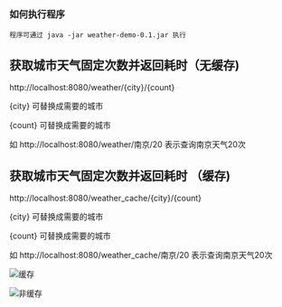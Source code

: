 ### 如何执行程序

```
程序可通过 java -jar weather-demo-0.1.jar 执行
```



## 获取城市天气固定次数并返回耗时（无缓存)

http://localhost:8080/weather/{city}/{count}

{city} 可替换成需要的城市

{count} 可替换成需要的城市



如 http://localhost:8080/weather/南京/20    表示查询南京天气20次 



## 获取城市天气固定次数并返回耗时 （缓存)

http://localhost:8080/weather_cache/{city}/{count}

{city} 可替换成需要的城市

{count} 可替换成需要的城市



如 http://localhost:8080/weather_cache/南京/20    表示查询南京天气20次 


![缓存](https://user-images.githubusercontent.com/39050241/163540976-d118eb37-6838-4eae-b0dd-f196667ae2a6.png)


![非缓存](https://user-images.githubusercontent.com/39050241/163540993-d982c5f6-e510-47ad-92c6-3b9d9bf453c7.png)

